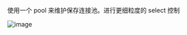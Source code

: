 使用一个 pool 来维护保存连接池。进行更细粒度的 select 控制

![image](https://user-images.githubusercontent.com/9459488/147194377-3d5bc696-86e2-40e7-9db0-fffe60da8eb0.png)
